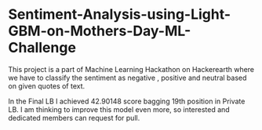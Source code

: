 # Sentiment-Analysis-using-Light-GBM-on-Mothers-Day-ML-Challenge

This project is a part of Machine Learning Hackathon on Hackerearth where we have to classify the sentiment as negative , positive and 
neutral based on given quotes of text. 

In the Final LB I achieved 42.90148 score bagging 19th position in Private LB. I am thinking to improve this model even more, so interested and dedicated members can request for pull.

